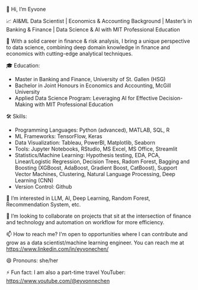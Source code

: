 👋 Hi, I’m Eyvone
  
📈 AI&ML Data Scientist | Economics & Accounting Background | Master’s in Banking & Finance | Data Science & AI with MIT Professional Education
  
🚗 With a solid career in finance & risk analysis, I bring a unique perspective to data science, combining deep domain knowledge in finance and economics with cutting-edge analytical techniques.

🎓 Education:
  - Master in Banking and Finance, University of St. Gallen (HSG)
  - Bachelor in Joint Honours in Economics and Accounting, McGill University
  - Applied Data Science Program: Leveraging AI for Effective Decision-Making with MIT Professional Education
    
🛠 Skills:
  - Programming Languages: Python (advanced), MATLAB, SQL, R
  - ML Frameworks: TensorFlow, Keras
  - Data Visualization: Tableau, PowerBI, Matplotlib, Seaborn
  - Tools: Jupyter Notebooks, RStudio, MS Excel, MS Office, Streamlit
  - Statistics/Machine Learning: Hypothesis testing, EDA, PCA, Linear/Logistic Regression, Decision Trees, Radom Forest, Bagging and Boosting (XGBoost, AdaBoost, Gradient Boost, CatBoost), Support Vector Machines, Clustering, Natural Language Processing, Deep Learning (CNN)
  - Version Control: Github
    
👀 I’m interested in LLM, AI, Deep Learning, Random Forest, Recommendation System, etc. 

💞️ I’m looking to collaborate on projects that sit at the intersection of finance and technology and automation on workflow for more efficiency.

📫 How to reach me? I'm open to opportunities where I can contribute and grow as a data scientist/machine learning engineer. You can reach me at  https://www.linkedin.com/in/eyvonechen/

😄 Pronouns: she/her

⚡ Fun fact: I am also a part-time travel YouTuber: https://www.youtube.com/@eyvonnechen

<!---
eyvonec/eyvonec is a ✨ special ✨ repository because its `README.md` (this file) appears on your GitHub profile.
You can click the Preview link to take a look at your changes.
--->
